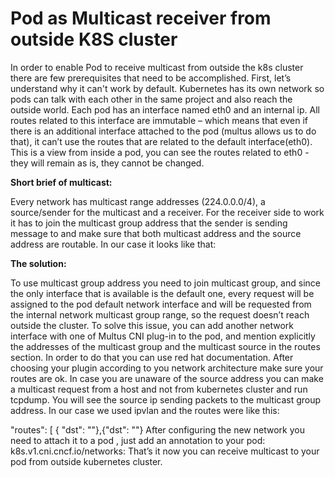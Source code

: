 # Pod as Multicast receiver from outside K8S cluster
 
In order to enable Pod to receive multicast from outside the k8s cluster there are few prerequisites that need to be accomplished. 
First, let’s understand why it can't work by default.
Kubernetes has its own network so pods can talk with each other in the same project and also reach the outside world.
Each pod has an interface named eth0 and an internal ip. All routes related to this interface are immutable – which means that even if there is an additional interface attached to the pod (multus allows us to do that), it can’t use the routes that are related to the default interface(eth0).
This is a view from inside a pod, you can see the routes related to eth0 - they will remain as is, they cannot be changed.

**Short brief of multicast:**

Every network has multicast range addresses (224.0.0.0/4), a source/sender for the multicast and a receiver.
For the receiver side to work it has to join the multicast group address that the sender is sending message to and make sure that both multicast address and the source address are routable.
In our case it looks like that:

**The solution:**

To use multicast group address you need to join multicast group, and since the only interface that is available is the default one, every request will be assigned to the pod default network interface and will be requested from the internal network multicast group range, so the request doesn’t reach outside the cluster.
To solve this issue, you can add another network interface with one of Multus CNI plug-in to the pod, and mention explicitly the addresses of the multicast group and the multicast source in the routes section.
In order to do that you can use red hat documentation.
After choosing your plugin according to you network architecture make sure your routes are ok.
In case you are unaware of the source address you can make a multicast request from a host and not from kubernetes cluster and run tcpdump. You will see the source ip sending packets to the multicast group address.
 In our case we used ipvlan and the routes were like this:
 
"routes": [ { "dst": "<multicast group ip address>"},{"dst": "<multicast source ip address>"}
After configuring the new network you need to attach it to a pod , just add an annotation to your pod:
k8s.v1.cni.cncf.io/networks: <network>
That’s it now you can receive multicast to your pod from outside kubernetes cluster.
